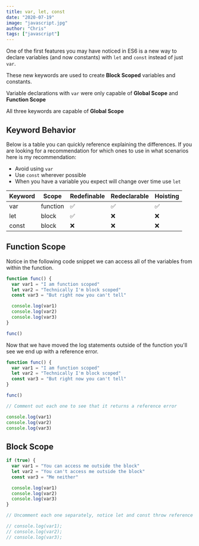 ```yaml
---
title: var, let, const
date: "2020-07-19"
image: "javascript.jpg"
author: "Chris"
tags: ["javascript"]
---
```


One of the first features you may have noticed in ES6 is a new way to declare variables (and now constants) with `let` and `const` instead of just `var`.

These new keywords are used to create **Block Scoped** variables and constants.

Variable declarations with `var` were only capable of **Global Scope** and **Function Scope**

All three keywords are capable of **Global Scope**

## Keyword Behavior

Below is a table you can quickly reference explaining the differences. If you are looking for a recommendation for which ones to use in what scenarios here is my recommendation:

- Avoid using `var`
- Use `const` wherever possible
- When you have a variable you expect will change over time use `let`

| Keyword | Scope    | Redefinable | Redeclarable | Hoisting |
| ------- | -------- | ----------- | ------------ | -------- |
| var     | function | ✅          | ✅           | ✅       |
| let     | block    | ✅          | ❌           | ❌       |
| const   | block    | ❌          | ❌           | ❌       |

## Function Scope

Notice in the following code snippet we can access all of the variables from within the function.

```js heading="Function Scope"
function func() {
  var var1 = "I am function scoped"
  let var2 = "Technically I'm block scoped"
  const var3 = "But right now you can't tell"

  console.log(var1)
  console.log(var2)
  console.log(var3)
}

func()
```

Now that we have moved the log statements outside of the function you'll see we end up with a reference error.

```js heading="Function Scope Reference Error"
function func() {
  var var1 = "I am function scoped"
  let var2 = "Technically I'm block scoped"
  const var3 = "But right now you can't tell"
}

func()

// Comment out each one to see that it returns a reference error

console.log(var1)
console.log(var2)
console.log(var3)
```

## Block Scope

```js heading="Block Scope"
if (true) {
  var var1 = "You can access me outside the block"
  let var2 = "You can't access me outside the block"
  const var3 = "Me neither"

  console.log(var1)
  console.log(var2)
  console.log(var3)
}

// Uncomment each one separately, notice let and const throw reference errors

// console.log(var1);
// console.log(var2);
// console.log(var3);
```
